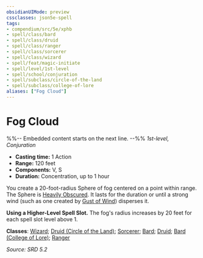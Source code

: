 ```yaml
---
obsidianUIMode: preview
cssclasses: json5e-spell
tags:
- compendium/src/5e/xphb
- spell/class/bard
- spell/class/druid
- spell/class/ranger
- spell/class/sorcerer
- spell/class/wizard
- spell/feat/magic-initiate
- spell/level/1st-level
- spell/school/conjuration
- spell/subclass/circle-of-the-land
- spell/subclass/college-of-lore
aliases: ["Fog Cloud"]
---
```

# Fog Cloud
%%-- Embedded content starts on the next line. --%%
*1st-level, Conjuration*  

- **Casting time:** 1 Action
- **Range:** 120 feet
- **Components:** V, S
- **Duration:** Concentration, up to 1 hour

You create a 20-foot-radius Sphere of fog centered on a point within range. The Sphere is [Heavily Obscured](rules/variant-rules/heavily-obscured-xphb.md). It lasts for the duration or until a strong wind (such as one created by [Gust of Wind](compendium/spells/gust-of-wind-xphb.md)) disperses it.

**Using a Higher-Level Spell Slot.** The fog's radius increases by 20 feet for each spell slot level above 1.

**Classes**: [Wizard](compendium/lists/list-spells-classes-wizard.md); [Druid (Circle of the Land)](compendium/lists/list-spells-classes-druid-xphb-circle-of-the-land-xphb.md "subclass=XPHB;class=XPHB"); [Sorcerer](compendium/lists/list-spells-classes-sorcerer.md); [Bard](compendium/lists/list-spells-classes-bard.md); [Druid](compendium/lists/list-spells-classes-druid.md); [Bard (College of Lore)](compendium/lists/list-spells-classes-bard-xphb-college-of-lore-xphb.md "subclass=XPHB;class=XPHB"); [Ranger](compendium/lists/list-spells-classes-ranger.md)

*Source: SRD 5.2*